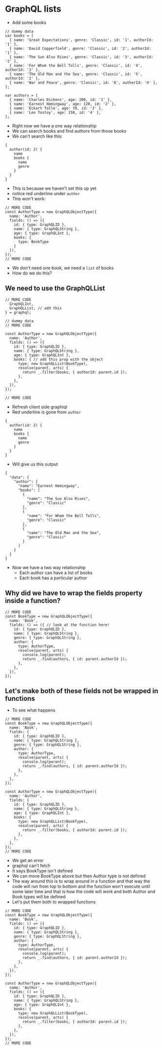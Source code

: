 # GraphQL lists
* Add some books

```
// dummy data
var books = [
  { name: 'Great Expectations', genre: 'Classic', id: '1', authorId: '1' },
  { name: 'David Copperfield', genre: 'Classic', id: '2', authorId: '1' },
  { name: 'The Sun Also Rises', genre: 'Classic', id: '3', authorId: '2' },
  { name: 'For Whom the Bell Tolls', genre: 'Classic', id: '4', authorId: '2' },
  { name: 'The Old Man and the Sea', genre: 'Classic', id: '5', authorId: '2' },
  { name: 'War and Peace', genre: 'Classic', id: '6', authorId: '4' },
];

var authors = [
  { name: 'Charles Dickens', age: 200, id: '1' },
  { name: 'Earnest Hemingway', age: 120, id: '2' },
  { name: 'Eckart Tolle', age: 70, id: '3' },
  { name: 'Leo Tostoy', age: 150, id: '4' },
];
```

* Right now we have a one way relationship
* We can search books and find authors from those books
* We can't search like this:

```
{
  author(id: 2) {
    name
    books {
      name
      genre
    }
  }
}
```

* This is because we haven't set this up yet
* notice red underline under `author`
* This won't work:

```
// MORE CODE
const AuthorType = new GraphQLObjectType({
  name: 'Author',
  fields: () => ({
    id: { type: GraphQLID },
    name: { type: GraphQLString },
    age: { type: GraphQLInt },
    books: {
      type: BookType
    }
  }),
});
// MORE CODE
```

* We don't need one book, we need a `list` of books
* How do we do this?

## We need to use the GraphQLList

```
// MORE CODE
  GraphQLInt,
  GraphQLList, // add this
} = graphql;

// dummy data
// MORE CODE

const AuthorType = new GraphQLObjectType({
  name: 'Author',
  fields: () => ({
    id: { type: GraphQLID },
    name: { type: GraphQLString },
    age: { type: GraphQLInt },
    books: { // add this prop with the object
      type: new GraphQLList(BookType),
      resolve(parent, arts) {
        return _.filter(books, { authorId: parent.id });
      },
    },
  }),
});

// MORE CODE
```

* Refresh client side graphiql
* Red underline is gone from `author`

```
{
  author(id: 2) {
    name
    books {
      name
      genre
    }
  }
}
```

* Will give us this output

```
{
  "data": {
    "author": {
      "name": "Earnest Hemingway",
      "books": [
        {
          "name": "The Sun Also Rises",
          "genre": "Classic"
        },
        {
          "name": "For Whom the Bell Tolls",
          "genre": "Classic"
        },
        {
          "name": "The Old Man and the Sea",
          "genre": "Classic"
        }
      ]
    }
  }
}
```

* Now we have a two way relationship
    - Each author can have a list of books
    - Each book has a particular author

## Why did we have to wrap the fields property inside a function?
```
// MORE CODE
const BookType = new GraphQLObjectType({
  name: 'Book',
  fields: () => ({ // look at the function here!
    id: { type: GraphQLID },
    name: { type: GraphQLString },
    genre: { type: GraphQLString },
    author: {
      type: AuthorType,
      resolve(parent, arts) {
        console.log(parent);
        return _.find(authors, { id: parent.authorId });
      },
    },
  }),
});
```

## Let's make both of these fields not be wrapped in functions
* To see what happens

```
// MORE CODE
const BookType = new GraphQLObjectType({
  name: 'Book',
  fields: {
    id: { type: GraphQLID },
    name: { type: GraphQLString },
    genre: { type: GraphQLString },
    author: {
      type: AuthorType,
      resolve(parent, arts) {
        console.log(parent);
        return _.find(authors, { id: parent.authorId });
      },
    },
  },
});

const AuthorType = new GraphQLObjectType({
  name: 'Author',
  fields: {
    id: { type: GraphQLID },
    name: { type: GraphQLString },
    age: { type: GraphQLInt },
    books: {
      type: new GraphQLList(BookType),
      resolve(parent, arts) {
        return _.filter(books, { authorId: parent.id });
      },
    },
  },
});
// MORE CODE
```

* We get an error
* graphql can't fetch
* It says BookType isn't defined
* We can move BookType above but then Author type is not defined
* The way around this is to wrap around in a function and that way the code will run from top to bottom and the function won't execute until some later time and that is how the code will work and both Author and Book types will be defined
* Let's put them both to wrapped functions

```
// MORE CODE
const BookType = new GraphQLObjectType({
  name: 'Book',
  fields: () => ({
    id: { type: GraphQLID },
    name: { type: GraphQLString },
    genre: { type: GraphQLString },
    author: {
      type: AuthorType,
      resolve(parent, arts) {
        console.log(parent);
        return _.find(authors, { id: parent.authorId });
      },
    },
  }),
});

const AuthorType = new GraphQLObjectType({
  name: 'Author',
  fields: () => ({
    id: { type: GraphQLID },
    name: { type: GraphQLString },
    age: { type: GraphQLInt },
    books: {
      type: new GraphQLList(BookType),
      resolve(parent, arts) {
        return _.filter(books, { authorId: parent.id });
      },
    },
  }),
});
// MORE CODE
```


